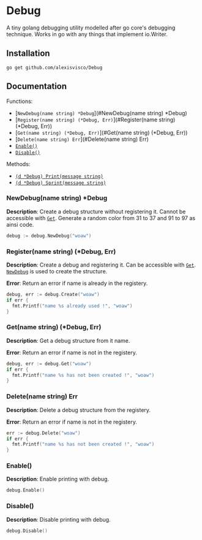 
# Debug
A tiny golang debugging utility modelled after go core's debugging technique.
Works in go with any things that implement io.Writer.

## Installation

`go get github.com/alexisvisco/Debug`

## Documentation

Functions:
* [`NewDebug(name string) *Debug`](#NewDebug(name string) *Debug)
* [`Register(name string) (*Debug, Err)`](#Register(name string) (*Debug, Err))
* [`Get(name string) (*Debug, Err)`](#Get(name string) (*Debug, Err))
* [`Delete(name string) Err`](#Delete(name string) Err)
* [`Enable()`](#Enable())
* [`Disable()`](#Disable())

Methods:
* [`(d *Debug) Print(message string)`](#Print)
* [`(d *Debug) Sprint(message string)`](#Print)


### NewDebug(name string) *Debug

__Description__:
Create a debug structure without registering it. Cannot be accessible with [`Get`](#Get).
Generate a random color from 31 to 37 and 91 to 97 as ainsi code.

```go
debug := debug.NewDebug("woaw") 
```

### Register(name string) (*Debug, Err)

__Description__:
Create a debug and registering it. Can be accessible with [`Get`](#Get).
[`NewDebug`](#NewDebug) is used to create the structure.

__Error__:
Return an error if name is already in the registery.

```go
debug, err := debug.Create("woaw")
if err {
  fmt.Printf("name %s already used !", "woaw")
}
```

### Get(name string) (*Debug, Err)

__Description__:
Get a debug structure from it name.

__Error__:
Return an error if name is not in the registery.

```go
debug, err := debug.Get("woaw")
if err {
  fmt.Printf("name %s has not been created !", "woaw")
}
```

### Delete(name string) Err

__Description__:
Delete a debug structure from the registery.

__Error__:
Return an error if name is not in the registery.

```go
err := debug.Delete("woaw")
if err {
  fmt.Printf("name %s has not been created !", "woaw")
}
```

### Enable()

__Description__:
Enable printing with debug.

```go
debug.Enable()
```

### Disable()

__Description__:
Disable printing with debug.

```go
debug.Disable()
```
